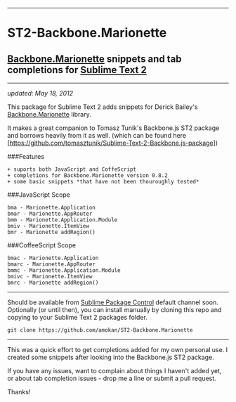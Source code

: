 ----
# ST2-Backbone.Marionette

## [Backbone.Marionette](http://derickbailey.github.com/backbone.marionette/) snippets and tab completions for [Sublime Text 2](http://www.sublimetext.com/2)
----  
*updated: May 18, 2012*
  
This package for Sublime Text 2 adds snippets for Derick Bailey's [Backbone.Marionette](http://derickbailey.github.com/backbone.marionette/) library.  

It makes a great companion to Tomasz Tunik's Backbone.js ST2 package and borrows heavily from it as well. (which can be found here [https://github.com/tomasztunik/Sublime-Text-2-Backbone.js-package])

###Features
    
    + suports both JavaScript and CoffeScript
    + completions for Backbone.Marionette version 0.8.2
    + some basic snippets *that have not been thouroughly tested*

###JavaScript Scope
    
    bma - Marionette.Application
    bmar - Marionette.AppRouter
    bmm - Marionette.Application.Module
    bmiv - Marionette.ItemView
    bmr - Marionette addRegion()
  
###CoffeeScript Scope  
        
    bmac - Marionette.Application
    bmarc - Marionette.AppRouter
    bmmc - Marionette.Application.Module
    bmivc - Marionette.ItemView
    bmrc - Marionette addRegion()

----

Should be available from [Sublime Package Control](http://wbond.net/sublime_packages/package_control) default channel soon. Optionally (or until then), you can install manually by cloning this repo and copying to your Sublime Text 2 packages folder.
  
`git clone https://github.com/amokan/ST2-Backbone.Marionette`

----

This was a quick effort to get completions added for my own personal use. I created some snippets after looking into the Backbone.js ST2 package. 
  
If you have any issues, want to complain about things I haven't added yet, or about tab completion issues - drop me a line or submit a pull request. 
  
Thanks!